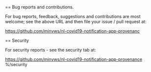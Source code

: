 == Bug reports and contributions.

For bug reports, feedback, suggestions and contributions are most welcome; 
see the above URL and then file your issue / pull request at:

   https://github.com/minvws/nl-covid19-notification-app-provenanc
   
== Security 

For security reports - see the security tab at:

   https://github.com/minvws/nl-covid19-notification-app-provenance %/security
 

